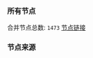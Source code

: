 ### 所有节点
合并节点总数: `1473`
[节点链接](https://raw.githubusercontent.com/rzhy1/11/master/sub/sub_merge_base64.txt)

### 节点来源